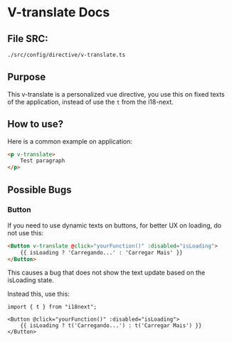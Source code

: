 # V-translate Docs

## File SRC:
```sh
./src/config/directive/v-translate.ts
```

## Purpose
This v-translate is a personalized vue directive, you use this on fixed texts of the application, instead of use the `t` from the i18-next.

## How to use?
Here is a common example on application:

```html
<p v-translate>
    Test paragraph
</p>
```

## Possible Bugs

### Button

If you need to use dynamic texts on buttons, for better UX on loading, do not use this:

```html
<Button v-translate @click="yourFunction()" :disabled="isLoading">
    {{ isLoading ? 'Carregando...' : 'Carregar Mais' }}
</Button>
```

This causes a bug that does not show the text update based on the isLoading state.

Instead this, use this:

```tsx
import { t } from "i18next";

<Button @click="yourFunction()" :disabled="isLoading">
    {{ isLoading ? t('Carregando...') : t('Carregar Mais') }}
</Button>
```
